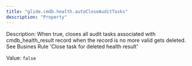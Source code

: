 ```yaml
---
title: "glide.cmdb.health.autoCloseAuditTasks"
description: "Property"
---
```


Description: When true, closes all audit tasks associated with cmdb_health_result record when the record is no more valid gets deleted.
See Busines Rule 'Close task for deleted health result'

Value: `false`
